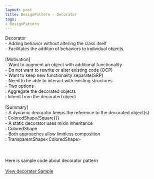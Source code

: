 ```yaml
---
layout: post
title: DesignPattern - Decorator
tags:
- DesignPattern
---
```

Decorator
<br/> - Adding behavior without altering the class itself
<br/> - Facilitates the additon of behaviors to individual objects
<br/>
<br/>[Motivation]
<br/> - Want to augment an object with additional functionality
<br/> - Do not want to rewrite or alter existing code (OCP)
<br/> - Want to keep new functionality separate(SRP)
<br/> - Need to be able to interact with existing structures
<br/> - Two options
<br/> : Aggregate the decorated objects
<br/> : Inherit from the decorated object
<br/>
<br/>[Summary]
<br/> - A dynamic decorator keeps the reference to the decorated object(s)
<br/> : ColoredShape{Square{}}
<br/> - A static decorator uses mixin inheritance
<br/> : ColoredShape<Square>
<br/> - Both approaches allow limitless composition
<br/> : TransparentShape<ColoredShape<Cirlce>>
<br/><br/> 
<br/><br/>Here is sample code about decorator pattern
<br/><br/><a href="https://github.com/korkooyk/CppStudy/tree/master/DesignPattern/Decorator">View decorater Sample</a>